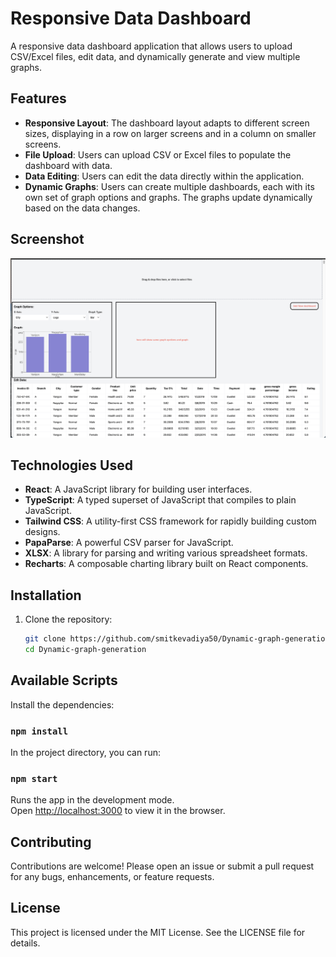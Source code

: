 # Responsive Data Dashboard

A responsive data dashboard application that allows users to upload CSV/Excel files, edit data, and dynamically generate and view multiple graphs.

## Features

- **Responsive Layout**: The dashboard layout adapts to different screen sizes, displaying in a row on larger screens and in a column on smaller screens.
- **File Upload**: Users can upload CSV or Excel files to populate the dashboard with data.
- **Data Editing**: Users can edit the data directly within the application.
- **Dynamic Graphs**: Users can create multiple dashboards, each with its own set of graph options and graphs. The graphs update dynamically based on the data changes.

## Screenshot

![Screenshot](assets/screenshot.png)

## Technologies Used

- **React**: A JavaScript library for building user interfaces.
- **TypeScript**: A typed superset of JavaScript that compiles to plain JavaScript.
- **Tailwind CSS**: A utility-first CSS framework for rapidly building custom designs.
- **PapaParse**: A powerful CSV parser for JavaScript.
- **XLSX**: A library for parsing and writing various spreadsheet formats.
- **Recharts**: A composable charting library built on React components.

## Installation

1. Clone the repository:
   ```bash
   git clone https://github.com/smitkevadiya50/Dynamic-graph-generation.git
   cd Dynamic-graph-generation

## Available Scripts

Install the dependencies:

### `npm install`

In the project directory, you can run:

### `npm start`

Runs the app in the development mode.\
Open [http://localhost:3000](http://localhost:3000) to view it in the browser.


## Contributing
Contributions are welcome! Please open an issue or submit a pull request for any bugs, enhancements, or feature requests.

## License
This project is licensed under the MIT License. See the LICENSE file for details.
